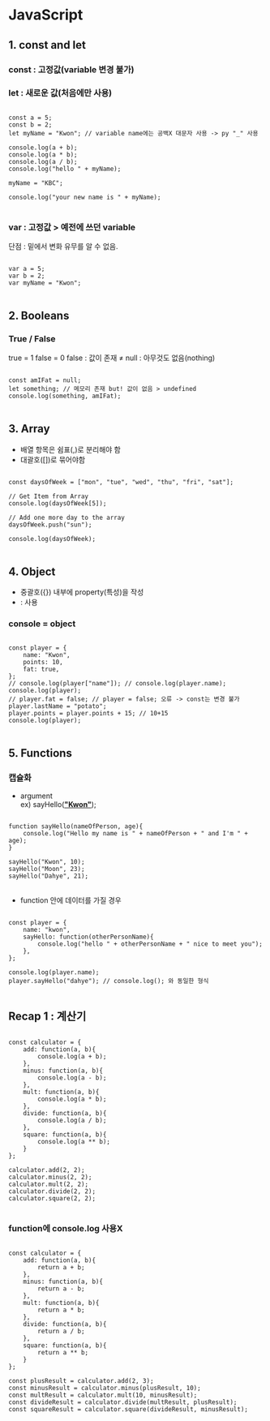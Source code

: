 JavaScript
==========
## 1. const and let
### const : 고정값(variable 변경 불가)

### let : 새로운 값(처음에만 사용)
<pre>
<code>
const a = 5;
const b = 2;
let myName = "Kwon"; // variable name에는 공백X 대문자 사용 -> py "_" 사용

console.log(a + b);
console.log(a * b);
console.log(a / b);
console.log("hello " + myName);

myName = "KBC";

console.log("your new name is " + myName);
</code>
</pre>

### var : 고정값 > 예전에 쓰던 variable

단점 : 밑에서 변화 유무를 알 수 없음.

<pre>
<code>
var a = 5;
var b = 2;
var myName = "Kwon";
</code>
</pre>

## 2. Booleans

### True / False
true = 1
false = 0 
false : 값이 존재 ≠ null : 아무것도 없음(nothing)

<pre>
<code>
const amIFat = null;
let something; // 메모리 존재 but! 값이 없음 > undefined
console.log(something, amIFat);
</code>
</pre>

## 3. Array

- 배열 항목은 쉼표(,)로 분리해야 함
- 대괄호([])로 묶어야함

<pre>
<code>
const daysOfWeek = ["mon", "tue", "wed", "thu", "fri", "sat"];

// Get Item from Array
console.log(daysOfWeek[5]);

// Add one more day to the array
daysOfWeek.push("sun");

console.log(daysOfWeek);
</code>
</pre>

## 4. Object

- 중괄호({}) 내부에 property(특성)을 작성
- : 사용
### console = object

<pre>
<code>
const player = {
    name: "Kwon",
    points: 10,
    fat: true,
};
// console.log(player["name"]); // console.log(player.name);
console.log(player);
// player.fat = false; // player = false; 오류 -> const는 변경 불가
player.lastName = "potato";
player.points = player.points + 15; // 10+15
console.log(player);
</code>
</pre>

## 5. Functions

### 캡슐화

- argument  
  ex) sayHello(<U>**"Kwon"**</U>);

<pre>
<code>
function sayHello(nameOfPerson, age){
    console.log("Hello my name is " + nameOfPerson + " and I'm " + age);
}

sayHello("Kwon", 10);
sayHello("Moon", 23);
sayHello("Dahye", 21);
</code>
</pre>

- function 안에 데이터를 가질 경우

<pre>
<code>
const player = {
    name: "kwon",
    sayHello: function(otherPersonName){
        console.log("hello " + otherPersonName + " nice to meet you");
    },
};

console.log(player.name);
player.sayHello("dahye"); // console.log(); 와 동일한 형식
</code>
</pre>

## Recap 1 : 계산기

<pre>
<code>
const calculator = {
    add: function(a, b){
        console.log(a + b);
    },
    minus: function(a, b){
        console.log(a - b);
    },
    mult: function(a, b){
        console.log(a * b);
    },
    divide: function(a, b){
        console.log(a / b);
    },
    square: function(a, b){
        console.log(a ** b);
    }
};

calculator.add(2, 2);
calculator.minus(2, 2);
calculator.mult(2, 2);
calculator.divide(2, 2);
calculator.square(2, 2);
</code>
</pre>

### function에 console.log 사용X

<pre><code>
const calculator = {
    add: function(a, b){
        return a + b;
    },
    minus: function(a, b){
        return a - b;
    },
    mult: function(a, b){
        return a * b;
    },
    divide: function(a, b){
        return a / b;
    },
    square: function(a, b){
        return a ** b;
    }
};

const plusResult = calculator.add(2, 3);
const minusResult = calculator.minus(plusResult, 10);
const multResult = calculator.mult(10, minusResult);
const divideResult = calculator.divide(multResult, plusResult);
const squareResult = calculator.square(divideResult, minusResult);
</code></pre>